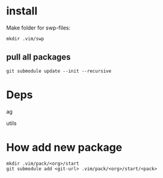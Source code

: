 # install

Make folder for swp-files:

```
mkdir .vim/swp
```

## pull all packages

```
git submodule update --init --recursive
```

# Deps

ag

utils

# How add new package

```
mkdir .vim/pack/<org>/start
git submodule add <git-url> .vim/pack/<org>/start/<pack>
```

